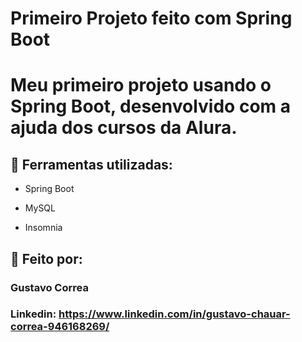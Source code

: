 # Primeiro Projeto feito com Spring Boot

# Meu primeiro projeto usando o Spring Boot, desenvolvido com a ajuda dos cursos da Alura.


## 🚀 Ferramentas utilizadas:

* Spring Boot

* MySQL

* Insomnia

## 📝 Feito por:

### Gustavo Correa

### Linkedin: https://www.linkedin.com/in/gustavo-chauar-correa-946168269/
